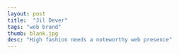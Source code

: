 ```yaml
---
layout: post
title:  "Jil Dever"
tags: "web brand"
thumb: blank.jpg
desc: "High fashion needs a noteworthy web presence"
---
```


